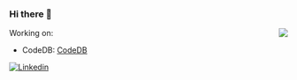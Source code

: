 ### Hi there 👋

<!--
**HJY-dev/HJY-dev** is a ✨ _special_ ✨ repository because its `README.md` (this file) appears on your GitHub profile.

Here are some ideas to get you started:

- 🔭 I’m currently working on ...
- 🌱 I’m currently learning ...
- 👯 I’m looking to collaborate on ...
- 🤔 I’m looking for help with ...
- 💬 Ask me about ...
- 📫 How to reach me: ...
- 😄 Pronouns: ...
- ⚡ Fun fact: ...
-->

<img align="right" src="https://github-readme-stats.vercel.app/api?username=HJY-dev&show_icons=true&icon_color=805AD5&text_color=718096&bg_color=ffffff&hide_title=true" />
Working on:

- CodeDB: [CodeDB](https://github.com/HJY-dev)

[![Linkedin](https://img.shields.io/badge/-LinkedIn-blue?style=flat&logo=Linkedin&logoColor=white)](https://hjy-dev.github.io/)
